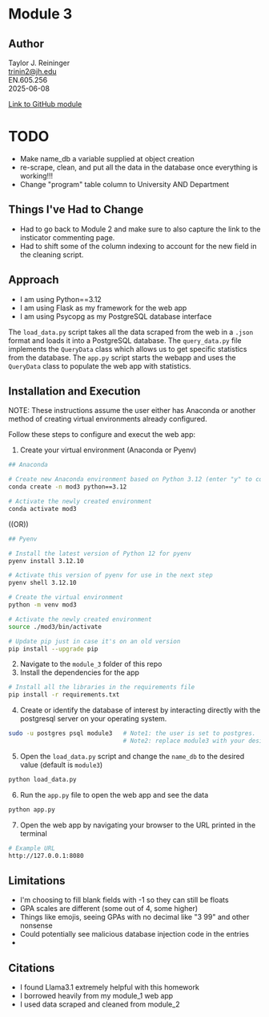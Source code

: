 
# Module 3

## Author
Taylor J. Reininger\
trinin2@jh.edu\
EN.605.256\
2025-06-08

[Link to GitHub module](https://github.com/TaylorReininger/jhu_software_concepts/tree/main/module_3)


# TODO

- Make name_db a variable supplied at object creation
- re-scrape, clean, and put all the data in the database once everything is working!!!
- Change "program" table column to University AND Department



## Things I've Had to Change

- Had to go back to Module 2 and make sure to also capture the link to the insticator commenting page. 
- Had to shift some of the column indexing to account for the new field in the cleaning script. 






## Approach

- I am using Python==3.12
- I am using Flask as my framework for the web app
- I am using Psycopg as my PostgreSQL database interface


The ```load_data.py``` script takes all the data scraped from the web in a ```.json``` format and loads it into a PostgreSQL database. The ```query_data.py``` file implements the ```QueryData``` class which allows us to get specific statistics from the database. The ```app.py``` script starts the webapp and uses the ```QueryData``` class to populate the web app with statistics. 


## Installation and Execution

NOTE: These instructions assume the user either has Anaconda or another method of creating virtual environments already configured. 

Follow these steps to configure and execut the web app:

1. Create your virtual environment (Anaconda or Pyenv)
```bash
## Anaconda

# Create new Anaconda environment based on Python 3.12 (enter "y" to continue)
conda create -n mod3 python==3.12

# Activate the newly created environment 
conda activate mod3
```

((OR))

```bash
## Pyenv

# Install the latest version of Python 12 for pyenv
pyenv install 3.12.10

# Activate this version of pyenv for use in the next step
pyenv shell 3.12.10

# Create the virtual environment
python -m venv mod3

# Activate the newly created environment
source ./mod3/bin/activate

# Update pip just in case it's on an old version
pip install --upgrade pip
```

2. Navigate to the ```module_3``` folder of this repo
3. Install the dependencies for the app
```bash
# Install all the libraries in the requirements file
pip install -r requirements.txt
```

4. Create or identify the database of interest by interacting directly with the postgresql server on your operating system. 
```bash
sudo -u postgres psql module3   # Note1: the user is set to postgres. 
                                # Note2: replace module3 with your desired name if not using the default
```

5. Open the ```load_data.py``` script and change the ```name_db``` to the desired value (default is ```module3```)
```bash
python load_data.py
```

6. Run the ```app.py``` file to open the web app and see the data
```bash
python app.py
```

7. Open the web app by navigating your browser to the URL printed in the terminal
```bash
# Example URL
http://127.0.0.1:8080
```



## Limitations

- I'm choosing to fill blank fields with -1 so they can still be floats
- GPA scales are different (some out of 4, some higher)
- Things like emojis, seeing GPAs with no decimal like "3 99" and other nonsense
- Could potentially see malicious database injection code in the entries
- 

## Citations

- I found Llama3.1 extremely helpful with this homework
- I borrowed heavily from my module_1 web app
- I used data scraped and cleaned from module_2

